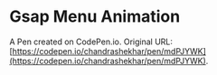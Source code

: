 # Gsap Menu Animation

A Pen created on CodePen.io. Original URL: [https://codepen.io/chandrashekhar/pen/mdPJYWK](https://codepen.io/chandrashekhar/pen/mdPJYWK).

